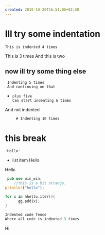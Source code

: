 ```yaml
---
created: 2019-10-20T16:51:05+02:00
---
```


# Ill try some indentation
    This is indented 4 times
   This is 3 times
  And this is two

## now ill try some thing else
     Indenting 5 times
     And continuing on that
+     plus five
      Can start indenting 6 times
And not indented

         # Indenting 10 times
# this break
    'Hello'
- list item
        Hello

Hello
``` rust
 pub use win_win;
    //this is a bit strange.
println!("hello");
```
~~~ Rust
for x in hhello.iter(){
      gg.add(x);
}
~~~
   ```rust
Indented code fence
Where all code is indented 3 times
```



Hi
<style>
textcolor: #ff00ff
<style/>
Hello